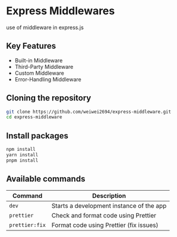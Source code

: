 # Express Middlewares

use of middleware in express.js

## Key Features

- Built-in Middleware
- Third-Party Middleware
- Custom Middleware
- Error-Handling Middleware

## Cloning the repository

```bash
git clone https://github.com/weiwei2694/express-middleware.git
cd express-middleware
```

## Install packages

```bash
npm install
yarn install
pnpm install
```

## Available commands

| Command        | Description                              |
| -------------- | ---------------------------------------- |
| `dev`          | Starts a development instance of the app |
| `prettier`     | Check and format code using Prettier     |
| `prettier:fix` | Format code using Prettier (fix issues)  |
